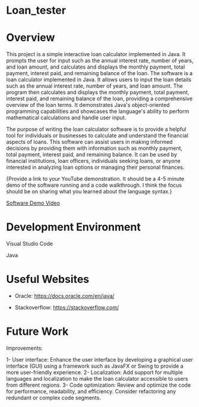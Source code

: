 # Loan_tester
# Overview
This project is a simple interactive loan calculator implemented in Java. It prompts the user for input such as the annual interest rate, number of years, and loan amount, and calculates and displays the monthly payment, total payment, interest paid, and remaining balance of the loan.
The software is a loan calculator implemented in Java. It allows users to input the loan details such as the annual interest rate, number of years, and loan amount. The program then calculates and displays the monthly payment, total payment, interest paid, and remaining balance of the loan, providing a comprehensive overview of the loan terms. It demonstrates Java's object-oriented programming capabilities and showcases the language's ability to perform mathematical calculations and handle user input.

The purpose of writing the loan calculator software is to provide a helpful tool for individuals or businesses to calculate and understand the financial aspects of loans. This software can assist users in making informed decisions by providing them with information such as monthly payment, total payment, interest paid, and remaining balance. It can be used by financial institutions, loan officers, individuals seeking loans, or anyone interested in analyzing loan options or managing their personal finances.

{Provide a link to your YouTube demonstration. It should be a 4-5 minute demo of the software running and a code walkthrough. I think the focus should be on sharing what you learned about the language syntax.}

[Software Demo Video](http://youtube.link.goes.here)

# Development Environment

Visual Studio Code

Java

# Useful Websites

- Oracle: https://docs.oracle.com/en/java/

- Stackoverflow: https://stackoverflow.com/

# Future Work
Improvements:

1- User interface: Enhance the user interface by developing a graphical user interface (GUI) using a framework such as JavaFX or Swing to provide a more user-friendly experience.
2- Localization: Add support for multiple languages and localization to make the loan calculator accessible to users from different regions.
3- Code optimization: Review and optimize the code for performance, readability, and efficiency. Consider refactoring any redundant or complex code segments.


